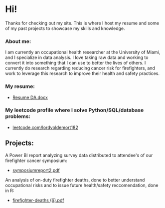 # Hi!

Thanks for checking out my site. This is where I host my resume and some of my past projects to showcase my skills and knowledge.

### About me:
I am currently an occupational health researcher at the University of Miami, and I specialize in data analysis. I love taking raw data and working to convert it into something that I can use to better the lives of others. 
I currently do research regarding reducing cancer risk for firefighters, and work to leverage this research to improve their health and safety practices. 


### My resume:
- [Resume DA.docx](https://github.com/astewart182/astewart182.github.io/files/14842197/Resume.DA.docx)

### My leetcode profile where I solve Python/SQL/database problems:
- [leetcode.com/lordvoldemort182](https://leetcode.com/lordvoldemort182/)


## Projects:

A Power BI report analyzing survey data distributed to attendee's of our firefighter cancer symposium:
- [symposiumreport2.pdf](https://github.com/astewart182/astewart182.github.io/files/14894645/symposiumreport2.pdf)



An analysis of on-duty firefighter deaths, done to better understand occupational risks and to issue future health/safety reccomendation, done in R:
- [firefighter-deaths (6).pdf](https://github.com/astewart182/astewart182.github.io/files/14934849/firefighter-deaths.6.pdf)


